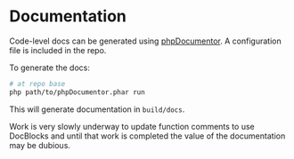 # Documentation

Code-level docs can be generated using [phpDocumentor](https://www.phpdoc.org/).
A configuration file is included in the repo.

To generate the docs:
```bash
# at repo base
php path/to/phpDocumentor.phar run
```

This will generate documentation in `build/docs`.

Work is very slowly underway to update function comments to use DocBlocks
and until that work is completed the value of the documentation may be dubious.
